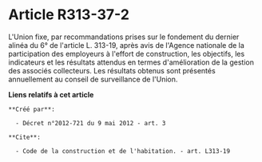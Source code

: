 # Article R313-37-2

L'Union fixe, par recommandations prises sur le fondement du dernier alinéa du 6° de l'article L. 313-19, après avis de
l'Agence nationale de la participation des employeurs à l'effort de construction, les objectifs, les indicateurs et les
résultats attendus en termes d'amélioration de la gestion des associés collecteurs. Les résultats obtenus sont présentés
annuellement au conseil de surveillance de l'Union.

**Liens relatifs à cet article**

	**Créé par**:

	  - Décret n°2012-721 du 9 mai 2012 - art. 3

	**Cite**:

	  - Code de la construction et de l'habitation. - art. L313-19

